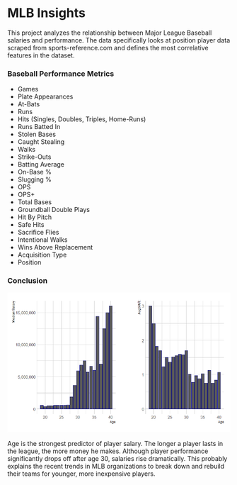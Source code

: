 # MLB Insights

This project analyzes the relationship between Major League Baseball salaries and performance. The data specifically looks at position player data scraped from sports-reference.com and defines the most correlative features in the dataset.


### Baseball Performance Metrics
* Games
* Plate Appearances
* At-Bats
* Runs
* Hits (Singles, Doubles, Triples, Home-Runs)
* Runs Batted In
* Stolen Bases
* Caught Stealing
* Walks
* Strike-Outs
* Batting Average
* On-Base %
* Slugging %
* OPS
* OPS+
* Total Bases
* Groundball Double Plays
* Hit By Pitch
* Safe Hits
* Sacrifice Flies
* Intentional Walks
* Wins Above Replacement
* Acquisition Type
* Position

### Conclusion

![alt text](https://github.com/smazurski/MLB/blob/main/Images/WAR_by_Age_Bar.PNG?raw=true) 


Age is the strongest predictor of player salary. The longer a player lasts in the league, the more money he makes. Although player performance significantly drops off after age 30, salaries rise dramatically. This probably explains the recent trends in MLB organizations to break down and rebuild their teams for younger, more inexpensive players.  
